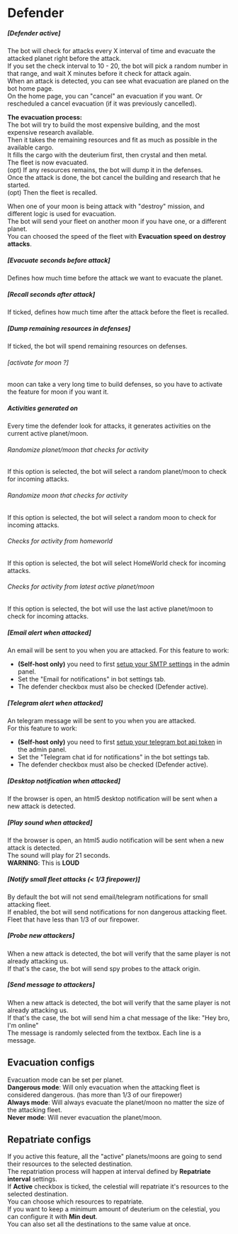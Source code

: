 # Defender

##### [Defender active]<a name="defender-active"></a>

The bot will check for attacks every X interval of time and evacuate the attacked planet right before the attack.  
If you set the check interval to 10 - 20, the bot will pick a random number in that range, and wait X minutes before it check for attack again.  
When an attack is detected, you can see what evacuation are planed on the bot home page.  
On the home page, you can "cancel" an evacuation if you want. Or rescheduled a cancel evacuation (if it was previously cancelled).  


**The evacuation process:**  
The bot will try to build the most expensive building, and the most expensive research available.  
Then it takes the remaining resources and fit as much as possible in the available cargo.  
It fills the cargo with the deuterium first, then crystal and then metal.  
The fleet is now evacuated.  
(opt) If any resources remains, the bot will dump it in the defenses.  
Once the attack is done, the bot cancel the building and research that he started.  
(opt) Then the fleet is recalled.  


When one of your moon is being attack with "destroy" mission, and different logic is used for evacuation.  
The bot will send your fleet on another moon if you have one, or a different planet.  
You can choosed the speed of the fleet with **Evacuation speed on destroy attacks**.  

##### [Evacuate seconds before attack]<a name="evacuate-secs-before-attack"></a>
Defines how much time before the attack we want to evacuate the planet.  

##### [Recall seconds after attack]<a name="recall-after-attack"></a>
If ticked, defines how much time after the attack before the fleet is recalled.  

##### [Dump remaining resources in defenses]<a name="dump-resources"></a>
If ticked, the bot will spend remaining resources on defenses.

###### [activate for moon ?]<a name="moon-dump-resources"></a>
moon can take a very long time to build defenses, so you have to activate the feature for moon if you want it.  

##### Activities generated on
Every time the defender look for attacks, it generates activities on the current active planet/moon.
###### Randomize planet/moon that checks for activity
If this option is selected, the bot will select a random planet/moon to check for incoming attacks.
###### Randomize moon that checks for activity
If this option is selected, the bot will select a random moon to check for incoming attacks.
###### Checks for activity from homeworld
If this option is selected, the bot will select HomeWorld check for incoming attacks.
###### Checks for activity from latest active planet/moon
If this option is selected, the bot will use the last active planet/moon to check for incoming attacks.

##### [Email alert when attacked]<a name="email-alert"></a>
An email will be sent to you when you are attacked.
For this feature to work:  
- **(Self-host only)** you need to first <a href="/admin/settings">setup your SMTP settings</a> in the admin panel.  
- Set the "Email for notifications" in bot settings tab.  
- The defender checkbox must also be checked (Defender active).  

##### [Telegram alert when attacked]<a name="telegram-alert"></a>
An telegram message will be sent to you when you are attacked.  
For this feature to work:  
- **(Self-host only)** you need to first <a href="/admin/settings">setup your telegram bot api token</a> in the admin panel.  
- Set the "Telegram chat id for notifications" in the bot settings tab.  
- The defender checkbox must also be checked (Defender active).   

##### [Desktop notification when attacked]<a name="desktop-notification"></a>
If the browser is open, an html5 desktop notification will be sent when a new attack is detected.

##### [Play sound when attacked]<a name="sound-notification"></a>
If the browser is open, an html5 audio notification will be sent when a new attack is detected.  
The sound will play for 21 seconds.  
**WARNING**: This is **LOUD**  

##### [Notify small fleet attacks (< 1/3 firepower)]<a name="notify-small-fleet"></a>
By default the bot will not send email/telegram notifications for small attacking fleet.  
If enabled, the bot will send notifications for non dangerous attacking fleet. Fleet that have less than 1/3 of our firepower.

##### [Probe new attackers]<a name="probe-new-attackers"></a>
When a new attack is detected, the bot will verify that the same player is not already attacking us.  
If that's the case, the bot will send spy probes to the attack origin.  

##### [Send message to attackers]<a name="send-message-to-attackers"></a>
When a new attack is detected, the bot will verify that the same player is not already attacking us.  
If that's the case, the bot will send him a chat message of the like: "Hey bro, I'm online"  
The message is randomly selected from the textbox. Each line is a message.  

## Evacuation configs<a name="evacuation-configs"></a>
Evacuation mode can be set per planet.  
**Dangerous mode**: Will only evacuation when the attacking fleet is considered dangerous. (has more than 1/3 of our firepower)  
**Always mode**: Will always evacuate the planet/moon no matter the size of the attacking fleet.  
**Never mode**: Will never evacuation the planet/moon.


## Repatriate configs<a name="repatriate-configs"></a>

If you active this feature, all the "active" planets/moons are going to send their resources to the selected destination.  
The repatriation process will happen at interval defined by **Repatriate interval** settings.  
If **Active** checkbox is ticked, the celestial will repatriate it's resources to the selected destination.  
You can choose which resources to repatriate.  
If you want to keep a minimum amount of deuterium on the celestial, you can configure it with **Min deut**.  
You can also set all the destinations to the same value at once.  
